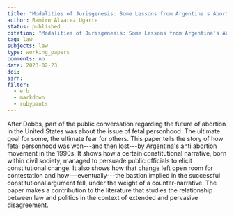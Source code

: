 ```yaml
---
title: "Modalities of Jurisgenesis: Some Lessons from Argentina's Abortion Legalization Struggle"
author: Ramiro Álvarez Ugarte
status: published
citation: "Modalities of Jurisgenesis: Some Lessons from Argentina's Abortion Legalization Struggle"
tag: law
subjects: law
type: working_papers
comments: no
date: 2023-02-23
doi: 
ssrn: 
filter:
  - erb
  - markdown
  - rubypants
---
```


After Dobbs, part of the public conversation regarding the future of abortion in the United States was about the issue of fetal personhood. The ultimate goal for some, the ultimate fear for others. This paper tells the story of how fetal personhood was won---and then lost---by Argentina's anti abortion movement in the 1990s.  It shows how a certain constitutional narrative, born within civil society, managed to persuade public officials to elicit constitutional change. It also shows how that change left open room for contestation and how---eventually---the bastion implied in the successful constitutional argument fell, under the weight of a counter-narrative. The paper makes a contribution to the literature that studies the relationship between law and politics in the context of extended and pervasive disagreement.